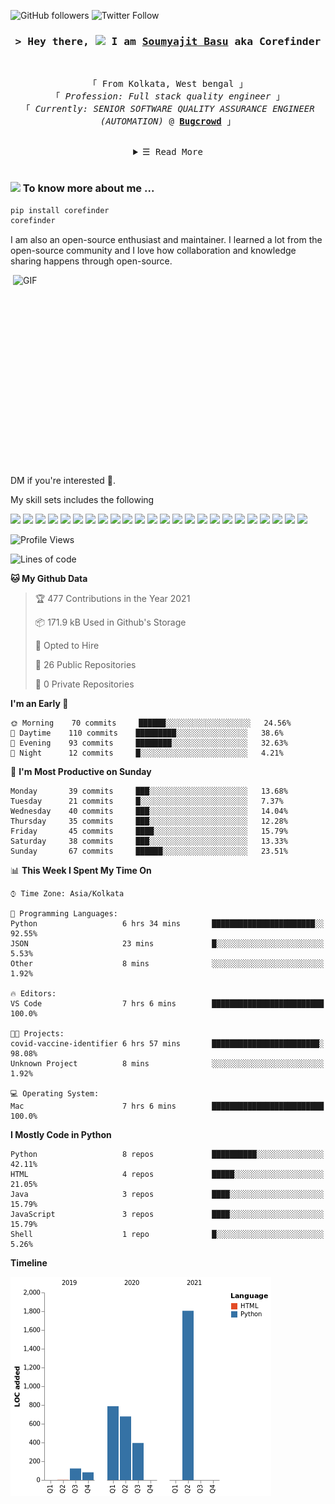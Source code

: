 ![GitHub followers](https://img.shields.io/github/followers/Corefinder89?style=social) ![Twitter Follow](https://img.shields.io/twitter/follow/SoumyajitBasu19?style=social) 

<!-- Intro  -->
<h3 align="center">
        <samp>&gt; Hey there, <img src="https://media.giphy.com/media/hvRJCLFzcasrR4ia7z/giphy.gif" width="25px"> I am
                <b><a target="_blank" href="https://soumyajit2016.wordpress.com/">Soumyajit Basu</a></b> aka Corefinder
        </samp>
</h3>
<br>

<p align="center">
        <!-- Organisation  -->
        <samp>
                「 From Kolkata, West bengal 」<br>
                「 <em>Profession: Full stack quality engineer</em> 」
                <br>
                「 <em>Currently: SENIOR SOFTWARE QUALITY ASSURANCE ENGINEER (AUTOMATION)</em> @ <b><a target="_blank" href="https://bugcrowd.com/">Bugcrowd</a></b> 」
                <br>
                <br>
        </samp>
</p>

<!-- Details Section-->
<details align="center">
    <summary> <samp>&#9776; Read More</samp></summary>
    <p align="center">
        <br>
        <!-- Activity Widget -->
        <img alt="Corefinder's github stats"
                src="https://github-readme-stats.vercel.app/api?username=Corefinder89&show_icons=true&theme=radical" />
        <br>
        <!-- Open source contributions -->      
        <p>Contributions</p>
        <!-- Research guide author -->
        <a href="http://dz2prod01.cloud.answerhub.com/guides/automated-testing-improving-application-speed-and" target="_blank"><img alt="Research guide author @ Dzone"
                src="https://img.shields.io/badge/-Research%20guide%20author%20@%20Dzone-f28818?style=flat-square">
        </a>
        <!-- Dzone Article Contributor-->
        <a href="https://dzone.com/users/2997625/corefinder.html" target="_blank"><img alt="Article contributor @ Dzone"
                src="https://img.shields.io/badge/-Article%20contributor%20@%20Dzone-77f218?style=flat-square">
        </a>
        <!-- PyPi-->
        <a href="https://pypi.org/user/corefinder89/" target="_blank"><img alt="PyPi"
                src="https://img.shields.io/badge/-PyPi-1877F2?style=flat-square&logo=Python&logoColor=white">
        </a>
        <br>
        <br>
        <!-- Social Links -->
        <p>Find me on</p>
        <!-- Gmail -->
        <a href="mailto:soumyajit.basu62@gmail.com" target="_blank"><img alt="Gmail"
                src="https://img.shields.io/badge/-Gmail-EA4335?style=flat-square&logo=Gmail&logoColor=white">
        </a>
        <!-- Facebook -->
        <a href="https://www.facebook.com/soumyajit.basu/" target="_blank"><img alt="Facebook"
                src="https://img.shields.io/badge/-Facebook-1877F2?style=flat-square&logo=Facebook&logoColor=white">
        </a>
        <!--Twitter-->
        <a href="https://twitter.com/SoumyajitBasu19" target="_blank"><img alt="Twitter"
                src="https://img.shields.io/badge/-Twitter-1877F2?style=flat-square&logo=Twitter&logoColor=white">
        </a>
        <!-- Linkedin -->
        <a href="https://www.linkedin.com/in/soumyajit-basu-5a783886/" target="_blank"><img alt="Linkedin"
                src="https://img.shields.io/badge/-Linkedin-0A66C2?style=flat-square&logo=Linkedin&logoColor=white">
        </a>
    </p>
</details>
<br>

### <img src="https://media.giphy.com/media/VgCDAzcKvsR6OM0uWg/giphy.gif" width="50"> To know more about me ...
```python
pip install corefinder
corefinder
```


I am also an open-source enthusiast and maintainer. I learned a lot from the open-source community and I love how collaboration and knowledge sharing happens through open-source.


  <img align="right" alt="GIF" src="https://github.com/abhisheknaiidu/abhisheknaiidu/blob/master/code.gif?raw=true" width="500" height="320" />

DM if you're interested 📣.

My skill sets includes the following

![](https://img.shields.io/badge/Python-informational?style=flat&logo=Python&logoColor=white&color=1C7396) 
![](https://img.shields.io/badge/Docker-informational?style=flat&logo=Docker&logoColor=white&color=1C7396) 
![](https://img.shields.io/badge/travis-informational?style=flat&logo=travis&logoColor=white&color=1C7396) 
![](https://img.shields.io/badge/VisualStudio-informational?style=flat&logo=visual-studio-code&logoColor=white&color=1C7396) 
![](https://img.shields.io/badge/Pycharm-informational?style=flat&logo=pycharm&logoColor=white&color=1C7396) 
![](https://img.shields.io/badge/Linux-informational?style=flat&logo=Linux&logoColor=white&color=FBC624) 
![](https://img.shields.io/badge/MacOS-informational?style=flat&logo=Apple&logoColor=white&color=FBC624) 
![](https://img.shields.io/badge/Postgres-informational?style=flat&logo=PostgreSql&logoColor=white&color=336791) 
![](https://img.shields.io/badge/Mysql-informational?style=flat&logo=MySql&logoColor=white&color=336791) 
![](https://img.shields.io/badge/Graphql-informational?style=flat&logo=Graphql&logoColor=white&color=336791) 
![](https://img.shields.io/badge/Elasticsearch-informational?style=flat&logo=Elasticsearch&logoColor=white&color=336791) 
![](https://img.shields.io/badge/Data-informational?style=flat) 
![](https://img.shields.io/badge/JSON-informational?style=flat&logo=json&logoColor=white&color=1C7396) 
![](https://img.shields.io/badge/RestAPI-informational?style=flat) 
![](https://img.shields.io/badge/Confluence-informational?style=flat&logo=confluence&logoColor=white&color=1C7396) 
![](https://img.shields.io/badge/JIRA-informational?style=flat&logo=jira&logoColor=white&color=1C7396) 
![](https://img.shields.io/badge/Git-informational?style=flat&logo=git&logoColor=white&color=1C7396) 
![](https://img.shields.io/badge/GitHub-informational?style=flat&logo=github&logoColor=white&color=1C7396) 
![](https://img.shields.io/badge/Bitbucket-informational?style=flat&logo=bitbucket&logoColor=white&color=1C7396) 
![](https://img.shields.io/badge/PyTest-baeb16?style=flat-square&logo=Python&logoColor=black)
![](https://img.shields.io/badge/Selenium-187?style=flat-square&logo=Selenium&logoColor=white) 
![](https://img.shields.io/badge/BDD-informational?style=flat) 
![](https://img.shields.io/badge/CI-informational?style=flat) 
![](https://img.shields.io/badge/Pipeline-informational?style=flat)

<!--START_SECTION:waka-->
![Profile Views](http://img.shields.io/badge/Profile%20Views-21-blue)

![Lines of code](https://img.shields.io/badge/From%20Hello%20World%20I%27ve%20Written-3872%20lines%20of%20code-blue)

**🐱 My Github Data** 

> 🏆 477 Contributions in the Year 2021
 > 
> 📦 171.9 kB Used in Github's Storage 
 > 
> 💼 Opted to Hire
 > 
> 📜 26 Public Repositories 
 > 
> 🔑 0 Private Repositories  
 > 
**I'm an Early 🐤** 

```text
🌞 Morning    70 commits     ██████░░░░░░░░░░░░░░░░░░░   24.56% 
🌆 Daytime    110 commits    █████████░░░░░░░░░░░░░░░░   38.6% 
🌃 Evening    93 commits     ████████░░░░░░░░░░░░░░░░░   32.63% 
🌙 Night      12 commits     █░░░░░░░░░░░░░░░░░░░░░░░░   4.21%

```
📅 **I'm Most Productive on Sunday** 

```text
Monday       39 commits     ███░░░░░░░░░░░░░░░░░░░░░░   13.68% 
Tuesday      21 commits     █░░░░░░░░░░░░░░░░░░░░░░░░   7.37% 
Wednesday    40 commits     ███░░░░░░░░░░░░░░░░░░░░░░   14.04% 
Thursday     35 commits     ███░░░░░░░░░░░░░░░░░░░░░░   12.28% 
Friday       45 commits     ████░░░░░░░░░░░░░░░░░░░░░   15.79% 
Saturday     38 commits     ███░░░░░░░░░░░░░░░░░░░░░░   13.33% 
Sunday       67 commits     ██████░░░░░░░░░░░░░░░░░░░   23.51%

```


📊 **This Week I Spent My Time On** 

```text
⌚︎ Time Zone: Asia/Kolkata

💬 Programming Languages: 
Python                   6 hrs 34 mins       ███████████████████████░░   92.55% 
JSON                     23 mins             █░░░░░░░░░░░░░░░░░░░░░░░░   5.53% 
Other                    8 mins              ░░░░░░░░░░░░░░░░░░░░░░░░░   1.92%

🔥 Editors: 
VS Code                  7 hrs 6 mins        █████████████████████████   100.0%

🐱‍💻 Projects: 
covid-vaccine-identifier 6 hrs 57 mins       ████████████████████████░   98.08% 
Unknown Project          8 mins              ░░░░░░░░░░░░░░░░░░░░░░░░░   1.92%

💻 Operating System: 
Mac                      7 hrs 6 mins        █████████████████████████   100.0%

```

**I Mostly Code in Python** 

```text
Python                   8 repos             ██████████░░░░░░░░░░░░░░░   42.11% 
HTML                     4 repos             █████░░░░░░░░░░░░░░░░░░░░   21.05% 
Java                     3 repos             ████░░░░░░░░░░░░░░░░░░░░░   15.79% 
JavaScript               3 repos             ████░░░░░░░░░░░░░░░░░░░░░   15.79% 
Shell                    1 repo              █░░░░░░░░░░░░░░░░░░░░░░░░   5.26%

```


**Timeline**

![Chart not found](https://raw.githubusercontent.com/Corefinder89/Corefinder89/master/charts/bar_graph.png) 


<!--END_SECTION:waka-->

